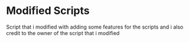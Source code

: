 # Modified Scripts

Script that i modified with adding some features for the scripts
and i also credit to the owner of the script that i modified
